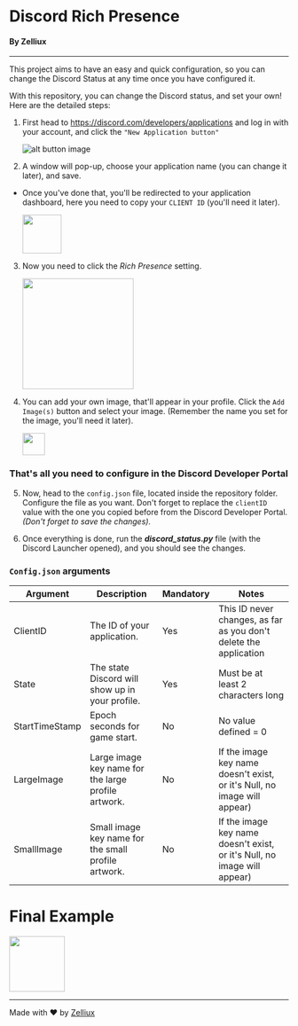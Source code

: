 # Discord Rich Presence
#### By Zelliux

---
This project aims to have an easy and quick configuration, 
so you can change the Discord Status at any time once you have configured it.

With this repository, you can change the Discord status, and set your own!
Here are the detailed steps:

1) First head to https://discord.com/developers/applications and log in with your account, 
and click the `"New Application button"`

    ![alt button image](https://i.imgur.com/jANJ5US.png)


2) A window will pop-up, choose your application name (you can change it later), and save.
  

- Once you've done that, you'll be redirected to your application dashboard, 
  here you need to copy your `CLIENT ID` (you'll need it later).
  
    <img src="https://i.ibb.co/Y3smwcL/Capture.png" height="70" />


3) Now you need to click the *Rich Presence* setting.
  
    <img src="https://i.ibb.co/xzNGpVN/Capture.png" height="200" />


4) You can add your own image, that'll appear in your profile. Click the `Add Image(s)` button
and select your image. (Remember the name you set for the image, you'll need it later).

    <img src="https://i.ibb.co/3rpFZVg/Capture.png" height="40" />

### That's all you need to configure in the Discord Developer Portal

5) Now, head to the `config.json` file, located inside the repository folder. 
Configure the file as you want. Don't forget to replace the `clientID` value with the 
  one you copied before from the Discord Developer Portal. *(Don't forget to save the changes).*
   

6) Once everything is done, run the ***discord_status.py*** file (with the Discord Launcher opened), 
   and you should see the changes.
  
 ### `Config.json` arguments
 
| Argument       | Description                                          | Mandatory  | Notes                                                                    |
| -------------  |-------------                                         | -----      | -----                                                                    |
| ClientID       | The ID of your application.                          | Yes        |This ID never changes, as far as you don't delete the application         |
| State          | The state Discord will show up in your profile.      | Yes        |Must be at least 2 characters long                                        |
| StartTimeStamp | Epoch seconds for game start.                        | No         |No value defined = 0                                                      |
| LargeImage     | Large image key name for the large profile artwork.  | No         |If the image key name doesn't exist, or it's Null, no image will appear)  |
| SmallImage     | Small image key name for the small profile artwork.  | No         |If the image key name doesn't exist, or it's Null, no image will appear)  |


# Final Example
<img src="https://i.ibb.co/nggSxmK/Capture.png" height="100" />

---
Made with ❤ by <a href="https://github.com/Zelliux">Zelliux<a>
